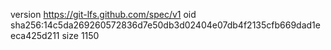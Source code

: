 version https://git-lfs.github.com/spec/v1
oid sha256:14c5da269260572836d7e50db3d02404e07db4f2135cfb669dad1eeca425d211
size 1150

